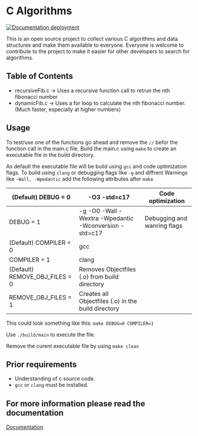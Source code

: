 # C Algorithms

[![Documentation deployment](https://github.com/LeonWandruschka/C_Algorithms/actions/workflows/pages/pages-build-deployment/badge.svg)](https://github.com/LeonWandruschka/C_Algorithms/actions/workflows/pages/pages-build-deployment)

This is an open source project to collect various C algorithms and data structures and make them available to everyone.
Everyone is welcome to contribute to the project to make it easier for other developers to search for algorithms.

## Table of Contents

- recursiveFib.c   ->  Uses a recursive function call to retrun the nth fibonacci number
- dynamicFib.c  ->   Uses a for loop to calculate the nth fibonacci number. (Much faster, especially at higher numbers)

## Usage

To test/use one of the functions go ahead and remove the ```//``` befor the function call in the main.c file.
Build the main.c using ```make``` to create an executable file in the build directory.

As default the executable file will be build using ```gcc``` and code optimization flags.
To build using ```clang``` or debugging flags like ```-g``` and diffrent Warnings like ```-Wall, -Wpedantic``` add the following attributes after ```make```

| (Default) DEBUG = 0 | -O3 -std=c17 | Code optimization |
|---|---|---|
| DEBUG = 1 | -g -O0 -Wall -Wextra -Wpedantic -Wconversion -std=c17 | Debugging and wanring flags |
| (Default) COMPILER = 0 | gcc |  |
| COMPILER = 1 | clang |  |
| (Default) REMOVE_OBJ_FILES = 0 | Removes Objectfiles (.o) from build directory |  |
| REMOVE_OBJ_FILES = 1 | Creates all Objectfiles (.o) in the build directory |  |

This could look something like this: ```make DEBUG=0 COMPILER=1```

Use ```./build/main``` to execute the file.

Remove the curent executable file by using ```make clean```

## Prior requirements

- Understanding of c source code.
- ```gcc``` or ```clang``` must be installed.

## For more information please read the documentation

[Documentation](https://leonwandruschka.github.io/C_Algorithms/)
